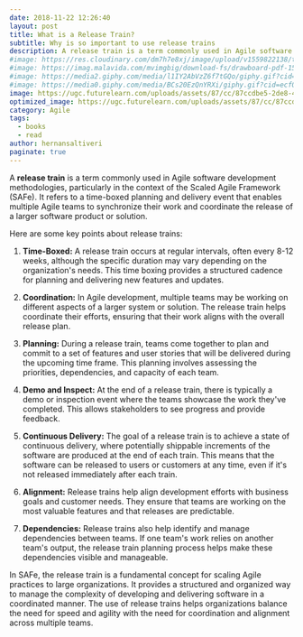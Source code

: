 ```yaml
---
date: 2018-11-22 12:26:40
layout: post
title: What is a Release Train?
subtitle: Why is so important to use release trains 
description: A release train is a term commonly used in Agile software development methodologies, particularly in the context of the Scaled Agile Framework (SAFe). ...
#image: https://res.cloudinary.com/dm7h7e8xj/image/upload/v1559822138/theme9_v273a9.jpg
#image: https://imag.malavida.com/mvimgbig/download-fs/drawboard-pdf-15322-5.jpg
#image: https://media2.giphy.com/media/l1IY2AbVzZ6f7tGQo/giphy.gif?cid=ecf05e47c46f4c993306fa86540461d15f358257b387d43f&rid=giphy.gif
#image: https://media0.giphy.com/media/BCs20EzQnYRXi/giphy.gif?cid=ecf05e47f232b1b79d83818de57145545e1c0893e38473eb&rid=giphy.gif
image: https://ugc.futurelearn.com/uploads/assets/87/cc/87ccdbe5-2de8-4e93-9691-6fea5049f448.png
optimized_image: https://ugc.futurelearn.com/uploads/assets/87/cc/87ccdbe5-2de8-4e93-9691-6fea5049f448.png
category: Agile
tags:
  - books
  - read
author: hernansaltiveri
paginate: true
---
```


A **release train** is a term commonly used in Agile software development methodologies, particularly in the context of the Scaled Agile Framework (SAFe). It refers to a time-boxed planning and delivery event that enables multiple Agile teams to synchronize their work and coordinate the release of a larger software product or solution.

Here are some key points about release trains:

1. **Time-Boxed:** A release train occurs at regular intervals, often every 8-12 weeks, although the specific duration may vary depending on the organization's needs. This time boxing provides a structured cadence for planning and delivering new features and updates.

2. **Coordination:** In Agile development, multiple teams may be working on different aspects of a larger system or solution. The release train helps coordinate their efforts, ensuring that their work aligns with the overall release plan.

3. **Planning:** During a release train, teams come together to plan and commit to a set of features and user stories that will be delivered during the upcoming time frame. This planning involves assessing the priorities, dependencies, and capacity of each team.

4. **Demo and Inspect:** At the end of a release train, there is typically a demo or inspection event where the teams showcase the work they've completed. This allows stakeholders to see progress and provide feedback.

5. **Continuous Delivery:** The goal of a release train is to achieve a state of continuous delivery, where potentially shippable increments of the software are produced at the end of each train. This means that the software can be released to users or customers at any time, even if it's not released immediately after each train.

6. **Alignment:** Release trains help align development efforts with business goals and customer needs. They ensure that teams are working on the most valuable features and that releases are predictable.

7. **Dependencies:** Release trains also help identify and manage dependencies between teams. If one team's work relies on another team's output, the release train planning process helps make these dependencies visible and manageable.

In SAFe, the release train is a fundamental concept for scaling Agile practices to large organizations. It provides a structured and organized way to manage the complexity of developing and delivering software in a coordinated manner. The use of release trains helps organizations balance the need for speed and agility with the need for coordination and alignment across multiple teams.

